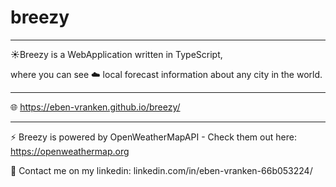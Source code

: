 # breezy
----------------------------

☀️Breezy is a WebApplication written in TypeScript,

where you can see ☁️ local forecast information about any city in the world.

----------------------------

🌐 https://eben-vranken.github.io/breezy/

----------------------------

⚡ Breezy is powered by OpenWeatherMapAPI - Check them out here: https://openweathermap.org

📝 Contact me on my linkedin: linkedin.com/in/eben-vranken-66b053224/
